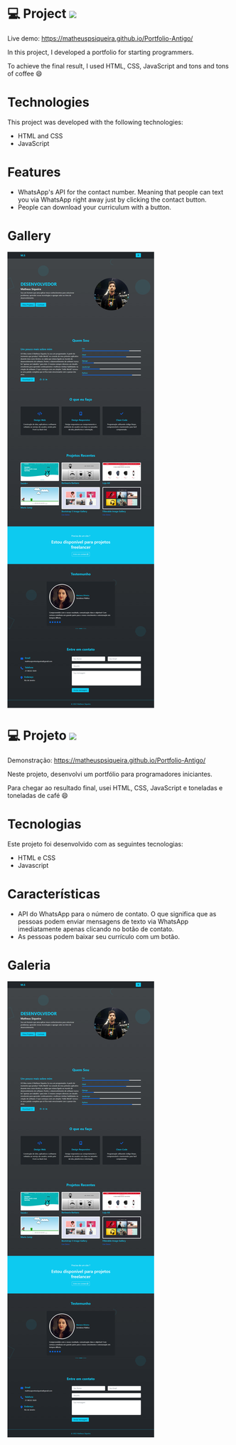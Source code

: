 # 💻 Project <img src="https://static.vecteezy.com/ti/vetor-gratis/t2/2641490-bandeira-oficial-dos-eua-gr%C3%A1tis-vetor.jpg" width=30>

Live demo: https://matheuspsiqueira.github.io/Portfolio-Antigo/

In this project, I developed a portfolio for starting programmers.

To achieve the final result, I used HTML, CSS, JavaScript and tons and tons of coffee 😄

# Technologies

This project was developed with the following technologies:

- HTML and CSS
- JavaScript
<!-- - [Expo][expo] -->

# Features

- WhatsApp's API for the contact number. Meaning that people can text you via WhatsApp right away just by clicking the contact button.
- People can download your curriculum with a button.  

# Gallery

<img src="img/Print completo.png">

##

# 💻 Projeto <img src="https://www.gov.br/mre/pt-br/embaixada-seul/arquivos/imagens/BRASIL.png" width=30>

Demonstração: https://matheuspsiqueira.github.io/Portfolio-Antigo/

Neste projeto, desenvolvi um portfólio para programadores iniciantes.

Para chegar ao resultado final, usei HTML, CSS, JavaScript e toneladas e toneladas de café 😄

# Tecnologias

Este projeto foi desenvolvido com as seguintes tecnologias:

- HTML e CSS
- Javascript
<!-- - [Expo][expo] -->

# Características

- API do WhatsApp para o número de contato. O que significa que as pessoas podem enviar mensagens de texto via WhatsApp imediatamente apenas clicando no botão de contato.
- As pessoas podem baixar seu currículo com um botão.

# Galeria

<img src="img/Print completo.png">
